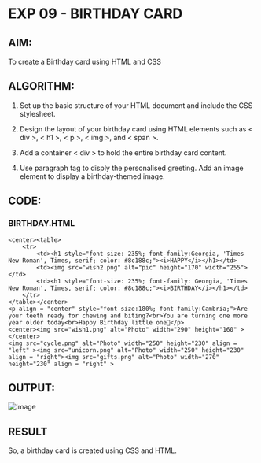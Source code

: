 # EXP 09 - BIRTHDAY CARD

## AIM:

To create a Birthday card using HTML and CSS

## ALGORITHM:

1. Set up the basic structure of your HTML document and include the CSS stylesheet.

2. Design the layout of your birthday card using HTML elements such as < div >, < h1 >, < p >, < img >, and < span >. 

3. Add a container < div > to hold the entire birthday card content.
  
4. Use paragraph tag to disply the personalised greeting. Add an image element to display a birthday-themed image.

## CODE:

### BIRTHDAY.HTML

<!DOCTYPE html>
<html lang="en">
<head>
    <meta charset="UTF-8">
    <meta http-equiv="X-UA-Compatible" content="IE=edge">
    <meta name="viewport" content="width=device-width, initial-scale=1.0">
    <title>Birthday card</title>
</head>
<body background="image.png" style = "background-size:122%;">
    
    <center><table>
        <tr>
            <td><h1 style="font-size: 235%; font-family:Georgia, 'Times New Roman', Times, serif; color: #8c188c;"><i>HAPPY</i></h1></td>
            <td><img src="wish2.png" alt="pic" height="170" width="255"></td>
            <td><h1 style="font-size: 235%; font-family: Georgia, 'Times New Roman', Times, serif; color: #8c188c;"><i>BIRTHDAY</i></h1></td>
        </tr>
    </table></center>
    <p align = "center" style="font-size:180%; font-family:Cambria;">Are your teeth ready for chewing and biting?<br>You are turning one more year older today<br>Happy Birthday little one🥰</p>
    <center><img src="wish1.png" alt="Photo" width="290" height="160" ></center>
    <img src="cycle.png" alt="Photo" width="250" height="230" align = "left" ><img src="unicorn.png" alt="Photo" width="250" height="230" align = "right"><img src="gifts.png" alt="Photo" width="270" height="230" align = "right" >
</body>
</html> 


## OUTPUT:
![image](https://github.com/VaishnaviMariappan/Birthday/assets/94169913/a54080d7-c6dc-430a-813c-8e8f283aced2)


## RESULT

So,  a birthday card is created using CSS and HTML.

